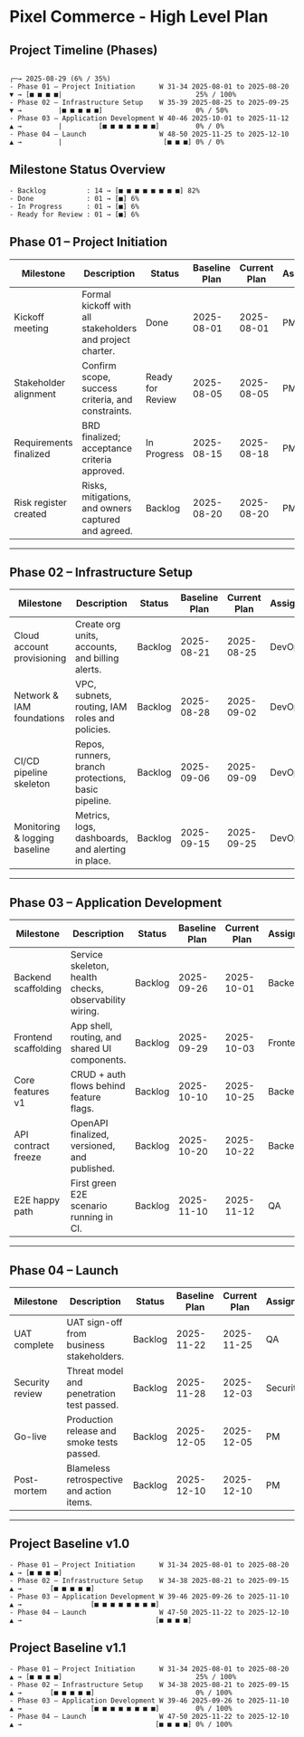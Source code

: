 # Pixel Commerce - High Level Plan

## Project Timeline (Phases)

```text
                                                                                  ┌─→ 2025-08-29 (6% / 35%)
- Phase 01 – Project Initiation      W 31-34 2025-08-01 to 2025-08-20 ▼ → [■ ■ ■ ■|                                 25% / 100%
- Phase 02 – Infrastructure Setup    W 35-39 2025-08-25 to 2025-09-25 ▼ →         |■ ■ ■ ■ ■]                       0% / 50%
- Phase 03 – Application Development W 40-46 2025-10-01 to 2025-11-12 ▲ →         |         [■ ■ ■ ■ ■ ■ ■]         0% / 0%
- Phase 04 – Launch                  W 48-50 2025-11-25 to 2025-12-10 ▲ →         |                         [■ ■ ■] 0% / 0%
```

## Milestone Status Overview

```text
- Backlog          : 14 → [■ ■ ■ ■ ■ ■ ■ ■] 82%
- Done             : 01 → [■] 6%
- In Progress      : 01 → [■] 6%
- Ready for Review : 01 → [■] 6%
```

## Phase 01 – Project Initiation

| **Milestone**           | **Description**                                           | Status           | Baseline Plan | Current Plan | Assignee | Comments |
| ----------------------- | --------------------------------------------------------- | ---------------- | ------------- | ------------ | -------- | -------- |
| Kickoff meeting         | Formal kickoff with all stakeholders and project charter. | Done             | 2025-08-01    | 2025-08-01   | PM       |          |
| Stakeholder alignment   | Confirm scope, success criteria, and constraints.         | Ready for Review | 2025-08-05    | 2025-08-05   | PM       |          |
| Requirements finalized  | BRD finalized; acceptance criteria approved.              | In Progress      | 2025-08-15    | 2025-08-18   | PM       |          |
| Risk register created   | Risks, mitigations, and owners captured and agreed.       | Backlog          | 2025-08-20    | 2025-08-20   | PM       |          |

---

## Phase 02 – Infrastructure Setup

| **Milestone**                 | **Description**                                        | Status   | Baseline Plan | Current Plan | Assignee | Comments |
| ----------------------------- | ------------------------------------------------------ | -------- | ------------- | ------------ | -------- | -------- |
| Cloud account provisioning    | Create org units, accounts, and billing alerts.        | Backlog  | 2025-08-21    | 2025-08-25   | DevOps   |          |
| Network & IAM foundations     | VPC, subnets, routing, IAM roles and policies.         | Backlog  | 2025-08-28    | 2025-09-02   | DevOps   |          |
| CI/CD pipeline skeleton       | Repos, runners, branch protections, basic pipeline.    | Backlog  | 2025-09-06    | 2025-09-09   | DevOps   |          |
| Monitoring & logging baseline | Metrics, logs, dashboards, and alerting in place.      | Backlog  | 2025-09-15    | 2025-09-25   | DevOps   |          |

---

## Phase 03 – Application Development

| **Milestone**          | **Description**                                            | Status   | Baseline Plan | Current Plan | Assignee | Comments |
| ---------------------- | ---------------------------------------------------------- | -------- | ------------- | ------------ | -------- | -------- |
| Backend scaffolding    | Service skeleton, health checks, observability wiring.     | Backlog  | 2025-09-26    | 2025-10-01   | Backend  |          |
| Frontend scaffolding   | App shell, routing, and shared UI components.              | Backlog  | 2025-09-29    | 2025-10-03   | Frontend |          |
| Core features v1       | CRUD + auth flows behind feature flags.                    | Backlog  | 2025-10-10    | 2025-10-25   | Backend  |          |
| API contract freeze    | OpenAPI finalized, versioned, and published.               | Backlog  | 2025-10-20    | 2025-10-22   | Backend  |          |
| E2E happy path         | First green E2E scenario running in CI.                    | Backlog  | 2025-11-10    | 2025-11-12   | QA       |          |

---

## Phase 04 – Launch

| **Milestone**    | **Description**                                | Status   | Baseline Plan | Current Plan | Assignee | Comments |
| ---------------- | ---------------------------------------------- | -------- | ------------- | ------------ | -------- | -------- |
| UAT complete     | UAT sign-off from business stakeholders.       | Backlog  | 2025-11-22    | 2025-11-25   | QA       |          |
| Security review  | Threat model and penetration test passed.      | Backlog  | 2025-11-28    | 2025-12-03   | Security |          |
| Go-live          | Production release and smoke tests passed.     | Backlog  | 2025-12-05    | 2025-12-05   | PM       |          |
| Post-mortem      | Blameless retrospective and action items.      | Backlog  | 2025-12-10    | 2025-12-10   | PM       |          |

---

## Project Baseline v1.0

```text
- Phase 01 – Project Initiation      W 31-34 2025-08-01 to 2025-08-20 ▲ → [■ ■ ■ ■]                                
- Phase 02 – Infrastructure Setup    W 34-38 2025-08-21 to 2025-09-15 ▲ →       [■ ■ ■ ■ ■]                        
- Phase 03 – Application Development W 39-46 2025-09-26 to 2025-11-10 ▲ →                 [■ ■ ■ ■ ■ ■ ■ ■]        
- Phase 04 – Launch                  W 47-50 2025-11-22 to 2025-12-10 ▲ →                                 [■ ■ ■ ■]
```

## Project Baseline v1.1

```text
- Phase 01 – Project Initiation      W 31-34 2025-08-01 to 2025-08-20 ▲ → [■ ■ ■ ■]                                 25% / 100%
- Phase 02 – Infrastructure Setup    W 34-38 2025-08-21 to 2025-09-15 ▲ →       [■ ■ ■ ■ ■]                         0% / 100%
- Phase 03 – Application Development W 39-46 2025-09-26 to 2025-11-10 ▲ →                 [■ ■ ■ ■ ■ ■ ■ ■]         0% / 100%
- Phase 04 – Launch                  W 47-50 2025-11-22 to 2025-12-10 ▲ →                                 [■ ■ ■ ■] 0% / 100%
```
